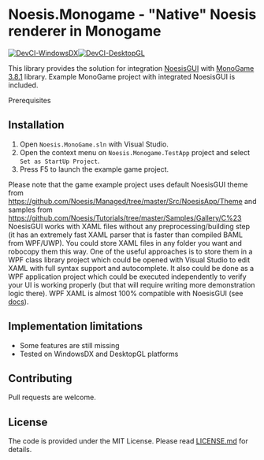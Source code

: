 Noesis.Monogame - "Native" Noesis renderer in Monogame
=============

[![DevCI-WindowsDX](https://github.com/ManoxCZ/Noesis.Monogame/actions/workflows/Dev-CI.WindowsDX.yml/badge.svg)](https://github.com/ManoxCZ/Noesis.Monogame/actions/workflows/Dev-CI.WindowsDX.yml)[![DevCI-DesktopGL](https://github.com/ManoxCZ/Noesis.Monogame/actions/workflows/dotnet.yml/badge.svg)](https://github.com/ManoxCZ/Noesis.Monogame/actions/workflows/dotnet.yml)

This library provides the solution for integration [NoesisGUI](http://noesisengine.com) with [MonoGame 3.8.1](http://monogame.net) library.
Example MonoGame project with integrated NoesisGUI is included.

Prerequisites

Installation
-----
1. Open `Noesis.MonoGame.sln` with Visual Studio.
2. Open the context menu on `Noesis.Monogame.TestApp` project and select `Set as StartUp Project`.
3. Press F5 to launch the example game project.

Please note that the game example project uses default NoesisGUI theme from https://github.com/Noesis/Managed/tree/master/Src/NoesisApp/Theme and samples from https://github.com/Noesis/Tutorials/tree/master/Samples/Gallery/C%23 NoesisGUI works with XAML files without any preprocessing/building step (it has an extremely fast XAML parser that is faster than compiled BAML from WPF/UWP). You could store XAML files in any folder you want and robocopy them this way. One of the useful approaches is to store them in a WPF class library project which could be opened with Visual Studio to edit XAML with full syntax support and autocomplete. It also could be done as a WPF application project which could be executed independently to verify your UI is working properly (but that will require writing more demonstration logic there). WPF XAML is almost 100% compatible with NoesisGUI (see [docs](http://noesisengine.com/docs)).

Implementation limitations
-----
* Some features are still missing
* Tested on WindowsDX and DesktopGL platforms

Contributing
-----
Pull requests are welcome.

License
-----
The code is provided under the MIT License. Please read [LICENSE.md](LICENSE.md) for details.
